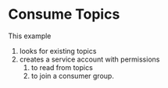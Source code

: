 # Consume Topics

This example

1. looks for existing topics
2. creates a service account with permissions
   1. to read from topics
   2. to join a consumer group.
